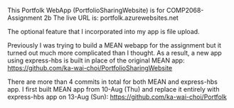 This Portfolk WebApp (PortfolioSharingWebsite) is for COMP2068-Assignment 2b
The live URL is: portfolk.azurewebsites.net

The optional feature that I incorporated into my app is file upload. 

Previously I was trying to build a MEAN webapp for the assignment but it turned out much more complicated than I thought. As a result, a new app using express-hbs is built in place of the original MEAN app: https://github.com/ka-wai-choi/PortfolioSharingWebsite

There are more than 4 commits in total for both MEAN and express-hbs app. I first built MEAN app from 10-Aug (Thu) and replace it entirely with express-hbs app on 13-Aug (Sun): https://github.com/ka-wai-choi/Portfolk

